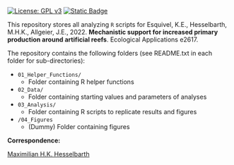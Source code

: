 [![License: GPL v3](https://img.shields.io/badge/License-GPLv3-blue.svg)](https://www.gnu.org/licenses/gpl-3.0)
[![Static Badge](https://img.shields.io/badge/DOI-10.1002/eap.2617-blue)](https://doi.org/10.1002/eap.2617)

This repository stores all analyzing `R` scripts for Esquivel, K.E., Hesselbarth, M.H.K., Allgeier, J.E., 2022. **Mechanistic support for increased primary production around artificial reefs**. Ecological Applications e2617.

The repository contains the following folders (see README.txt in each folder for sub-directories):
- `01_Helper_Functions/`
  - Folder containing R helper functions
- `02_Data/`
  - Folder containing starting values and parameters of analyses
- `03_Analysis/`
  - Folder containing R scripts to replicate results and figures
- `/04_Figures`
  -  (Dummy) Folder containing figures
  
**Correspondence:**

[Maximilian H.K. Hesselbarth](mailto:mhk.hesselbarth@gmail.com)
